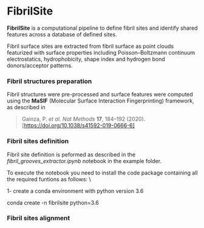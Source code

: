 # FibrilSite
**FibrilSite** is a computational pipeline to define fibril sites and identify shared features across a database of defined sites. 

Fibril surface sites are extracted from fibril surface as point clouds featurized with surface properties including Poisson–Boltzmann continuum electrostatics, hydrophobicity, shape index and hydrogen bond donors/acceptor patterns. 

### Fibril structures preparation
Fibril structures were pre-processed and surface features were computed using the **MaSIF** (Molecular Surface Interaction Fingerprinting) framework, as described in 
> Gainza, P. *et al.* *Nat Methods* **17**, 184–192 (2020). [https://doi.org/10.1038/s41592-019-0666-6]

### Fibril sites definition
Fibril site definition is peformed as described in the *fibril_grooves_extractor.ipynb* notebook in the example folder. 

To execute the notebook you need to install the code package containing all the required funtions as follows: \

1- create a conda environment with python version 3.6

conda create -n fibrilsite python=3.6










### Fibril sites alignment 
